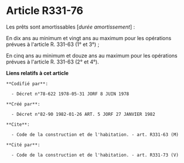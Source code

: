 # Article R331-76

Les prêts sont amortissables [*durée amortissement*] :

En dix ans au minimum et vingt ans au maximum pour les opérations prévues à l'article R. 331-63 (1° et 3°) ;

En cinq ans au minimum et douze ans au maximum pour les opérations prévues à l'article R. 331-63 (2° et 4°).

**Liens relatifs à cet article**

	**Codifié par**:

	  - Décret n°78-622 1978-05-31 JORF 8 JUIN 1978

	**Créé par**:

	  - Décret n°82-90 1982-01-26 ART. 5 JORF 27 JANVIER 1982

	**Cite**:

	  - Code de la construction et de l'habitation. - art. R331-63 (M)

	**Cité par**:

	  - Code de la construction et de l'habitation. - art. R331-73 (V)
